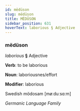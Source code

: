 ```yaml
---
id: mëdüson
slug: mëdüson
title: MËDÜSON
sidebar_position: 631
hoverText: laborious § Adjective
---
```


### mëdüson

*laborious* **§** Adjective

**Verb**: to be laborious

**Noun**: laboriousnes/effort

**Modifier**: laborious

Swedish mödosam [møːduːsɑːm]

*Germanic Language Family*